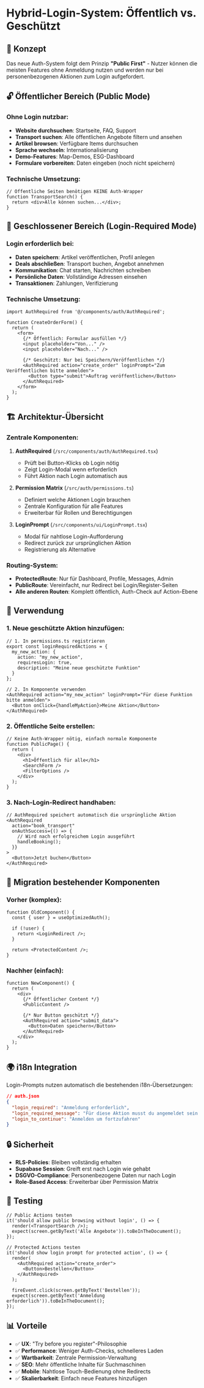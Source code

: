 
# Hybrid-Login-System: Öffentlich vs. Geschützt

## 🎯 Konzept

Das neue Auth-System folgt dem Prinzip **"Public First"** - Nutzer können die meisten Features ohne Anmeldung nutzen und werden nur bei personenbezogenen Aktionen zum Login aufgefordert.

## 🔓 Öffentlicher Bereich (Public Mode)

### Ohne Login nutzbar:
- **Website durchsuchen**: Startseite, FAQ, Support
- **Transport suchen**: Alle öffentlichen Angebote filtern und ansehen
- **Artikel browsen**: Verfügbare Items durchsuchen
- **Sprache wechseln**: Internationalisierung
- **Demo-Features**: Map-Demos, ESG-Dashboard
- **Formulare vorbereiten**: Daten eingeben (noch nicht speichern)

### Technische Umsetzung:
```tsx
// Öffentliche Seiten benötigen KEINE Auth-Wrapper
function TransportSearch() {
  return <div>Alle können suchen...</div>;
}
```

## 🔐 Geschlossener Bereich (Login-Required Mode)

### Login erforderlich bei:
- **Daten speichern**: Artikel veröffentlichen, Profil anlegen
- **Deals abschließen**: Transport buchen, Angebot annehmen  
- **Kommunikation**: Chat starten, Nachrichten schreiben
- **Persönliche Daten**: Vollständige Adressen einsehen
- **Transaktionen**: Zahlungen, Verifizierung

### Technische Umsetzung:
```tsx
import AuthRequired from '@/components/auth/AuthRequired';

function CreateOrderForm() {
  return (
    <form>
      {/* Öffentlich: Formular ausfüllen */}
      <input placeholder="Von..." />
      <input placeholder="Nach..." />
      
      {/* Geschützt: Nur bei Speichern/Veröffentlichen */}
      <AuthRequired action="create_order" loginPrompt="Zum Veröffentlichen bitte anmelden">
        <Button type="submit">Auftrag veröffentlichen</Button>
      </AuthRequired>
    </form>
  );
}
```

## 🏗️ Architektur-Übersicht

### Zentrale Komponenten:

1. **AuthRequired** (`/src/components/auth/AuthRequired.tsx`)
   - Prüft bei Button-Klicks ob Login nötig
   - Zeigt Login-Modal wenn erforderlich
   - Führt Aktion nach Login automatisch aus

2. **Permission Matrix** (`/src/auth/permissions.ts`)
   - Definiert welche Aktionen Login brauchen
   - Zentrale Konfiguration für alle Features
   - Erweiterbar für Rollen und Berechtigungen

3. **LoginPrompt** (`/src/components/ui/LoginPrompt.tsx`)
   - Modal für nahtlose Login-Aufforderung
   - Redirect zurück zur ursprünglichen Aktion
   - Registrierung als Alternative

### Routing-System:

- **ProtectedRoute**: Nur für Dashboard, Profile, Messages, Admin
- **PublicRoute**: Vereinfacht, nur Redirect bei Login/Register-Seiten  
- **Alle anderen Routen**: Komplett öffentlich, Auth-Check auf Action-Ebene

## 📝 Verwendung

### 1. Neue geschützte Aktion hinzufügen:

```tsx
// 1. In permissions.ts registrieren
export const loginRequiredActions = {
  my_new_action: {
    action: "my_new_action",
    requiresLogin: true,
    description: "Meine neue geschützte Funktion"
  }
};

// 2. In Komponente verwenden
<AuthRequired action="my_new_action" loginPrompt="Für diese Funktion bitte anmelden">
  <Button onClick={handleMyAction}>Meine Aktion</Button>
</AuthRequired>
```

### 2. Öffentliche Seite erstellen:

```tsx
// Keine Auth-Wrapper nötig, einfach normale Komponente
function PublicPage() {
  return (
    <div>
      <h1>Öffentlich für alle</h1>
      <SearchForm />
      <FilterOptions />
    </div>
  );
}
```

### 3. Nach-Login-Redirect handhaben:

```tsx
// AuthRequired speichert automatisch die ursprüngliche Aktion
<AuthRequired 
  action="book_transport" 
  onAuthSuccess={() => {
    // Wird nach erfolgreichem Login ausgeführt
    handleBooking();
  }}
>
  <Button>Jetzt buchen</Button>
</AuthRequired>
```

## 🚀 Migration bestehender Komponenten

### Vorher (komplex):
```tsx
function OldComponent() {
  const { user } = useOptimizedAuth();
  
  if (!user) {
    return <LoginRedirect />;
  }
  
  return <ProtectedContent />;
}
```

### Nachher (einfach):
```tsx
function NewComponent() {
  return (
    <div>
      {/* Öffentlicher Content */}
      <PublicContent />
      
      {/* Nur Button geschützt */}
      <AuthRequired action="submit_data">
        <Button>Daten speichern</Button>
      </AuthRequired>
    </div>
  );
}
```

## 🌍 i18n Integration

Login-Prompts nutzen automatisch die bestehenden i18n-Übersetzungen:

```json
// auth.json
{
  "login_required": "Anmeldung erforderlich",
  "login_required_message": "Für diese Aktion musst du angemeldet sein.",
  "login_to_continue": "Anmelden um fortzufahren"
}
```

## 🔒 Sicherheit

- **RLS-Policies**: Bleiben vollständig erhalten
- **Supabase Session**: Greift erst nach Login wie gehabt
- **DSGVO-Compliance**: Personenbezogene Daten nur nach Login
- **Role-Based Access**: Erweiterbar über Permission Matrix

## 🧪 Testing

```tsx
// Public Actions testen
it('should allow public browsing without login', () => {
  render(<TransportSearch />);
  expect(screen.getByText('Alle Angebote')).toBeInTheDocument();
});

// Protected Actions testen  
it('should show login prompt for protected action', () => {
  render(
    <AuthRequired action="create_order">
      <Button>Bestellen</Button>
    </AuthRequired>
  );
  
  fireEvent.click(screen.getByText('Bestellen'));
  expect(screen.getByText('Anmeldung erforderlich')).toBeInTheDocument();
});
```

## 📊 Vorteile

- ✅ **UX**: "Try before you register"-Philosophie
- ✅ **Performance**: Weniger Auth-Checks, schnelleres Laden
- ✅ **Wartbarkeit**: Zentrale Permission-Verwaltung
- ✅ **SEO**: Mehr öffentliche Inhalte für Suchmaschinen
- ✅ **Mobile**: Nahtlose Touch-Bedienung ohne Redirects
- ✅ **Skalierbarkeit**: Einfach neue Features hinzufügen
